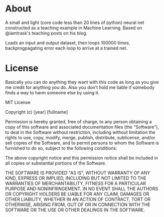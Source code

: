 # About
A small and light (core code less than 20 lines of python) neural net constructed as a teaching example in Machine Learning. Based on @iamtrask's teaching posts on his blog.

Loads an input and output dataset, then loops 100000 times, backprogpagating error each loop to arrive at a trained net.


# License

Basically you can do anything they want with this code as long as you give me credit for anything you do. Also you don’t hold me liable if somebody finds a way to harm someone else by using it.

MIT License

Copyright (c) [year] [fullname]

Permission is hereby granted, free of charge, to any person obtaining a copy
of this software and associated documentation files (the "Software"), to deal
in the Software without restriction, including without limitation the rights
to use, copy, modify, merge, publish, distribute, sublicense, and/or sell
copies of the Software, and to permit persons to whom the Software is
furnished to do so, subject to the following conditions:

The above copyright notice and this permission notice shall be included in all
copies or substantial portions of the Software.

THE SOFTWARE IS PROVIDED "AS IS", WITHOUT WARRANTY OF ANY KIND, EXPRESS OR
IMPLIED, INCLUDING BUT NOT LIMITED TO THE WARRANTIES OF MERCHANTABILITY,
FITNESS FOR A PARTICULAR PURPOSE AND NONINFRINGEMENT. IN NO EVENT SHALL THE
AUTHORS OR COPYRIGHT HOLDERS BE LIABLE FOR ANY CLAIM, DAMAGES OR OTHER
LIABILITY, WHETHER IN AN ACTION OF CONTRACT, TORT OR OTHERWISE, ARISING FROM,
OUT OF OR IN CONNECTION WITH THE SOFTWARE OR THE USE OR OTHER DEALINGS IN THE
SOFTWARE.
